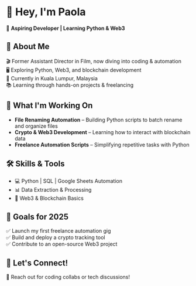# 👋 Hey, I'm Paola

🚀 **Aspiring Developer | Learning Python & Web3**

## 📌 About Me
🎬 Former Assistant Director in Film, now diving into coding & automation  
🖥️ Exploring Python, Web3, and blockchain development  
📍 Currently in Kuala Lumpur, Malaysia  
📚 Learning through hands-on projects & freelancing  

## 🚀 What I'm Working On
- **File Renaming Automation** – Building Python scripts to batch rename and organize files  
- **Crypto & Web3 Development** – Learning how to interact with blockchain data  
- **Freelance Automation Scripts** – Simplifying repetitive tasks with Python  

## 🛠 Skills & Tools
- 💻 Python | SQL | Google Sheets Automation  
- 📊 Data Extraction & Processing  
- 🔗 Web3 & Blockchain Basics  

## 🎯 Goals for 2025
✅ Launch my first freelance automation gig  
✅ Build and deploy a crypto tracking tool  
✅ Contribute to an open-source Web3 project  

## 🤝 Let's Connect!
📩 Reach out for coding collabs or tech discussions!  

